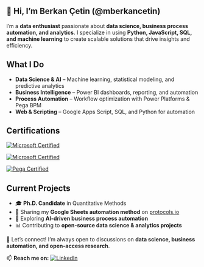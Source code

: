 ## 👋 Hi, I’m Berkan Çetin (@mberkancetin)

I’m a **data enthusiast** passionate about **data science, business process automation, and analytics**. I specialize in using **Python, JavaScript, SQL, and machine learning** to create scalable solutions that drive insights and efficiency.

## What I Do  
- **Data Science & AI** – Machine learning, statistical modeling, and predictive analytics  
- **Business Intelligence** – Power BI dashboards, reporting, and automation  
- **Process Automation** – Workflow optimization with Power Platforms & Pega BPM  
- **Web & Scripting** – Google Apps Script, SQL, and Python for automation  

## Certifications  
[![Microsoft Certified](https://img.shields.io/badge/Microsoft_Certified-Power_BI_Data_Analyst_Associate-grey?style=for-the-badge&labelColor=blue)](https://learn.microsoft.com/api/credentials/share/en-us/mberkancetin/3743183F78984D07)

[![Microsoft Certified](https://img.shields.io/badge/Microsoft_Certified-Power_Platform_Fundamentals-grey?style=for-the-badge&labelColor=blue)](https://learn.microsoft.com/api/credentials/share/en-us/mberkancetin/C08FFBF2FE8CD961)

[![Pega Certified](https://img.shields.io/badge/Pegasystems_Certified-Business_Architect-blue?style=for-the-badge&labelColor=ADD8E6)](https://accounts.pega.com/profile/Mahmut%20Berkan%20Cetin/share/BPEGAPCBA87V1-PEGAPCBA87V1)

## Current Projects  
- 🎓 **Ph.D. Candidate** in Quantitative Methods  
- 📝 Sharing my **Google Sheets automation method** on [protocols.io](https://www.protocols.io/)  
- 🤖 Exploring **AI-driven business process automation**  
- 📊 Contributing to **open-source data science & analytics projects**  

💬 Let’s connect! I’m always open to discussions on **data science, business automation, and open-access research**.  

📫 **Reach me on:**  [![LinkedIn](https://img.shields.io/badge/LinkedIn-%230077B5.svg?style=flat&logo=linkedin&logoColor=white)](https://linkedin.com/in/mberkancetin)  
